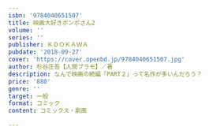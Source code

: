```yaml
---
isbn: '9784040651507'
title: 映画大好きポンポさん2
volume: ''
series: ''
publisher: ＫＤＯＫＡＷＡ
pubdate: '2018-09-27'
cover: 'https://cover.openbd.jp/9784040651507.jpg'
author: 杉谷庄吾【人間プラモ】／著
description: なんで映画の続編「PART２」って名作が多いんだろう？
price: '880'
genre: ''
target: 一般
format: コミック
content: コミックス・劇画

---
```

